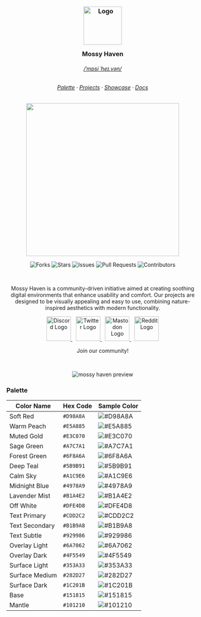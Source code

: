 
<h3 align="center">
	<img src="https://via.placeholder.com/100" width="100" alt="Logo"/><br/>
	<img src="https://via.placeholder.com/30x0" height="30" width="0px"/>
	Mossy Haven
	<img src="https://via.placeholder.com/30x0" height="30" width="0px"/>
</h3>

<h6 align="center">
  <a href="https://example.com/pronunciation.mp3">/ˈmɒsi ˈheɪ.vən/</a>
</h6>

<h6 align="center">
  <a href="#-palette">Palette</a>
  ·
  <a href="#-projects">Projects</a>
  ·
  <a href="#-showcase">Showcase</a>
  ·
  <a href="#-docs">Docs</a>
</h6>

<p align="center">
  <img src="https://via.placeholder.com/400x100/DFE4D8/CDD2C2?text=Palette+Demo" width="400" />
</p>

<p align="center">
  <img src="https://img.shields.io/github/forks/MossyHaven/.github?style=flat-square&color=A8CBAA&label=forks" alt="Forks"  >
  <img src="https://img.shields.io/github/stars/MossyHaven/.github?style=flat-square&color=D98A8A&label=stars" alt="Stars"  >
  <img src="https://img.shields.io/github/issues/MossyHaven/.github?style=flat-square&color=E5A885&label=issues" alt="Issues"  >
  <img src="https://img.shields.io/github/issues-pr/MossyHaven/.github?style=flat-square&color=4C9B9C&label=pull%20requests" alt="Pull Requests"  >
  <img src="https://img.shields.io/github/contributors/MossyHaven/.github?style=flat-square&color=5A7F5A&label=contributors" alt="Contributors"  >
</p>


&nbsp;

<p align="center">
  Mossy Haven is a community-driven initiative aimed at creating soothing digital environments that enhance usability and comfort. Our projects are designed to be visually appealing and easy to use, combining nature-inspired aesthetics with modern functionality.
</p>

<p align="center">
  <a href="https://discord.com/invite/your-discord-link">
    <img src="https://via.placeholder.com/64/CDD2C2/151815?text=D" width="64" height="64" alt="Discord Logo"/>
  </a>
  <img src="https://via.placeholder.com/5x1" height="1" width="5"/>
  <a href="https://twitter.com/mossyhaven">
    <img src="https://via.placeholder.com/64/CDD2C2/151815?text=T" width="64" height="64" alt="Twitter Logo"/>
  </a>
  <img src="https://via.placeholder.com/5x1" height="1" width="5"/>
  <a href="https://mastodon.social/@mossyhaven">
    <img src="https://via.placeholder.com/64/CDD2C2/151815?text=M" width="64" height="64" alt="Mastodon Logo"/>
  </a>
  <img src="https://via.placeholder.com/5x1" height="1" width="5"/>
  <a href="https://reddit.com/r/mossyhaven">
    <img src="https://via.placeholder.com/64/CDD2C2/151815?text=R" width="64" height="64" alt="Reddit Logo"/>
  </a>
</p>

<p align="center">
Join our community!
</p>

&nbsp;

<p align="center">
  <img src="https://via.placeholder.com/800x400/CDD2C2/FFFFFF?text=Mossy+Haven+Preview" alt="mossy haven preview"/>
</p>

### Palette

| Color Name        | Hex Code  | Sample Color |
|-------------------|-----------|--------------|
| Soft Red          | `#D98A8A` | ![#D98A8A](https://via.placeholder.com/20/D98A8A/CDD2C2?text=+) |
| Warm Peach        | `#E5A885` | ![#E5A885](https://via.placeholder.com/20/E5A885/CDD2C2?text=+) |
| Muted Gold        | `#E3C070` | ![#E3C070](https://via.placeholder.com/20/E3C070/CDD2C2?text=+) |
| Sage Green        | `#A7C7A1` | ![#A7C7A1](https://via.placeholder.com/20/A7C7A1/CDD2C2?text=+) |
| Forest Green      | `#6F8A6A` | ![#6F8A6A](https://via.placeholder.com/20/6F8A6A/CDD2C2?text=+) |
| Deep Teal         | `#5B9B91` | ![#5B9B91](https://via.placeholder.com/20/5B9B91/CDD2C2?text=+) |
| Calm Sky          | `#A1C9E6` | ![#A1C9E6](https://via.placeholder.com/20/A1C9E6/CDD2C2?text=+) |
| Midnight Blue     | `#4978A9` | ![#4978A9](https://via.placeholder.com/20/4978A9/CDD2C2?text=+) |
| Lavender Mist     | `#B1A4E2` | ![#B1A4E2](https://via.placeholder.com/20/B1A4E2/CDD2C2?text=+) |
| Off White         | `#DFE4D8` | ![#DFE4D8](https://via.placeholder.com/20/DFE4D8/CDD2C2?text=+) |
| Text Primary      | `#CDD2C2` | ![#CDD2C2](https://via.placeholder.com/20/CDD2C2/CDD2C2?text=+) |
| Text Secondary    | `#B1B9A8` | ![#B1B9A8](https://via.placeholder.com/20/B1B9A8/CDD2C2?text=+) |
| Text Subtle       | `#929986` | ![#929986](https://via.placeholder.com/20/929986/CDD2C2?text=+) |
| Overlay Light     | `#6A7062` | ![#6A7062](https://via.placeholder.com/20/6A7062/CDD2C2?text=+) |
| Overlay Dark      | `#4F5549` | ![#4F5549](https://via.placeholder.com/20/4F5549/CDD2C2?text=+) |
| Surface Light     | `#353A33` | ![#353A33](https://via.placeholder.com/20/353A33/CDD2C2?text=+) |
| Surface Medium    | `#282D27` | ![#282D27](https://via.placeholder.com/20/282D27/CDD2C2?text=+) |
| Surface Dark      | `#1C201B` | ![#1C201B](https://via.placeholder.com/20/1C201B/CDD2C2?text=+) |
| Base              | `#151815` | ![#151815](https://via.placeholder.com/20/151815/CDD2C2?text=+) |
| Mantle            | `#101210` | ![#101210](https://via.placeholder.com/20/101210/CDD2C2?text=+) |


